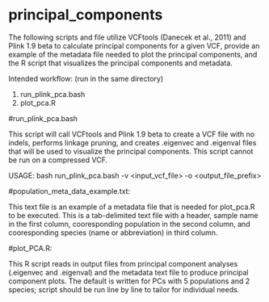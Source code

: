 # principal_components
The following scripts and file utilize VCFtools (Danecek et al., 2011) and Plink 1.9 beta to calculate principal components for a given VCF, provide an example of the metadata file needed to plot the principal components, and the R script that visualizes the principal components and metadata.

Intended workflow: (run in the same directory)
1) run_plink_pca.bash
2) plot_pca.R

#run_plink_pca.bash

This script will call VCFtools and Plink 1.9 beta to create a VCF file with no indels, performs linkage pruning, and creates .eigenvec and .eigenval files that will be used to visualize the principal components. This script cannot be run on a compressed VCF.

USAGE: bash run_plink_pca.bash -v <input_vcf_file> -o <output_file_prefix>

#population_meta_data_example.txt:

This text file is an example of a metadata file that is needed for plot_pca.R to be executed. This is a tab-delimited text file with a header, sample name in the first column, cooresponding population in the second column, and cooresponding species (name or abbreviation) in third column.

#plot_PCA.R:

This R script reads in output files from principal component analyses (.eigenvec and .eigenval) and the metadata text file to produce principal component plots. The default is written for PCs with 5 populations and 2 species; script should be run line by line to tailor for individual needs.

